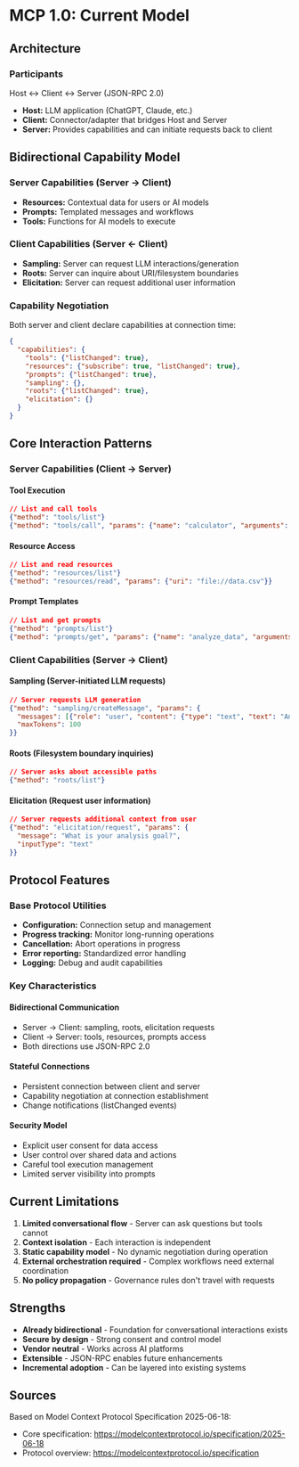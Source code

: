 # MCP 1.0: Current Model

## Architecture

### Participants

Host ↔ Client ↔ Server (JSON-RPC 2.0)

- **Host:** LLM application (ChatGPT, Claude, etc.)
- **Client:** Connector/adapter that bridges Host and Server
- **Server:** Provides capabilities and can initiate requests back to client

## Bidirectional Capability Model

### Server Capabilities (Server → Client)

- **Resources:** Contextual data for users or AI models
- **Prompts:** Templated messages and workflows
- **Tools:** Functions for AI models to execute

### Client Capabilities (Server ← Client)

- **Sampling:** Server can request LLM interactions/generation
- **Roots:** Server can inquire about URI/filesystem boundaries  
- **Elicitation:** Server can request additional user information

### Capability Negotiation

Both server and client declare capabilities at connection time:

```json
{
  "capabilities": {
    "tools": {"listChanged": true},
    "resources": {"subscribe": true, "listChanged": true},
    "prompts": {"listChanged": true},
    "sampling": {},
    "roots": {"listChanged": true},
    "elicitation": {}
  }
}
```

## Core Interaction Patterns

### Server Capabilities (Client → Server)

#### Tool Execution

```json
// List and call tools
{"method": "tools/list"}
{"method": "tools/call", "params": {"name": "calculator", "arguments": {"expression": "2+2"}}}
```

#### Resource Access  

```json
// List and read resources
{"method": "resources/list"}
{"method": "resources/read", "params": {"uri": "file://data.csv"}}
```

#### Prompt Templates

```json
// List and get prompts
{"method": "prompts/list"}
{"method": "prompts/get", "params": {"name": "analyze_data", "arguments": {"focus": "trends"}}}
```

### Client Capabilities (Server → Client)

#### Sampling (Server-initiated LLM requests)

```json
// Server requests LLM generation
{"method": "sampling/createMessage", "params": {
  "messages": [{"role": "user", "content": {"type": "text", "text": "Analyze this data"}}],
  "maxTokens": 100
}}
```

#### Roots (Filesystem boundary inquiries)

```json
// Server asks about accessible paths
{"method": "roots/list"}
```

#### Elicitation (Request user information)

```json
// Server requests additional context from user
{"method": "elicitation/request", "params": {
  "message": "What is your analysis goal?",
  "inputType": "text"
}}
```

## Protocol Features

### Base Protocol Utilities

- **Configuration:** Connection setup and management
- **Progress tracking:** Monitor long-running operations  
- **Cancellation:** Abort operations in progress
- **Error reporting:** Standardized error handling
- **Logging:** Debug and audit capabilities

### Key Characteristics

#### Bidirectional Communication

- Server → Client: sampling, roots, elicitation requests
- Client → Server: tools, resources, prompts access
- Both directions use JSON-RPC 2.0

#### Stateful Connections

- Persistent connection between client and server
- Capability negotiation at connection establishment
- Change notifications (listChanged events)

#### Security Model

- Explicit user consent for data access
- User control over shared data and actions  
- Careful tool execution management
- Limited server visibility into prompts

## Current Limitations

1. **Limited conversational flow** - Server can ask questions but tools cannot
2. **Context isolation** - Each interaction is independent
3. **Static capability model** - No dynamic negotiation during operation
4. **External orchestration required** - Complex workflows need external coordination
5. **No policy propagation** - Governance rules don't travel with requests

## Strengths

- **Already bidirectional** - Foundation for conversational interactions exists
- **Secure by design** - Strong consent and control model
- **Vendor neutral** - Works across AI platforms
- **Extensible** - JSON-RPC enables future enhancements
- **Incremental adoption** - Can be layered into existing systems

## Sources

Based on Model Context Protocol Specification 2025-06-18:

- Core specification: <https://modelcontextprotocol.io/specification/2025-06-18>
- Protocol overview: <https://modelcontextprotocol.io/specification>
